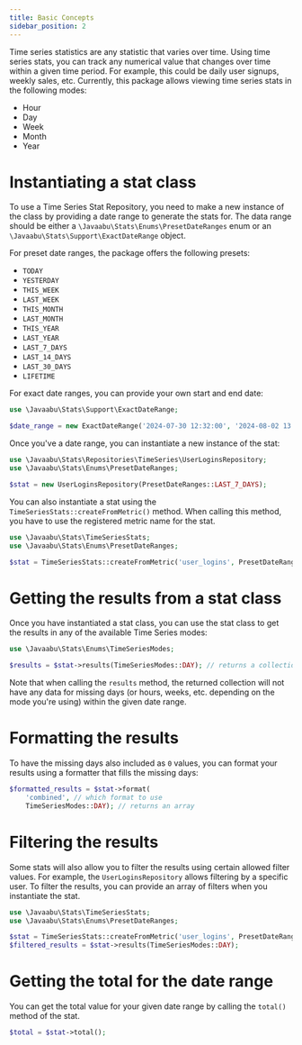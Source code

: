 ```yaml
---
title: Basic Concepts
sidebar_position: 2
---
```


Time series statistics are any statistic that varies over time. Using time series stats, you can track any numerical value that changes over time within a given time period. For example, this could be daily user signups, weekly sales, etc. Currently, this package allows viewing time series stats in the following modes:

- Hour
- Day
- Week 
- Month
- Year

# Instantiating a stat class

To use a Time Series Stat Repository, you need to make a new instance of the class by providing a date range to generate the stats for.
The data range should be either a `\Javaabu\Stats\Enums\PresetDateRanges` enum or an `\Javaabu\Stats\Support\ExactDateRange` object.

For preset date ranges, the package offers the following presets:
- `TODAY`
- `YESTERDAY`
- `THIS_WEEK`
- `LAST_WEEK`
- `THIS_MONTH`
- `LAST_MONTH`
- `THIS_YEAR`
- `LAST_YEAR`
- `LAST_7_DAYS`
- `LAST_14_DAYS`
- `LAST_30_DAYS`
- `LIFETIME`

For exact date ranges, you can provide your own start and end date:

```php
use \Javaabu\Stats\Support\ExactDateRange;

$date_range = new ExactDateRange('2024-07-30 12:32:00', '2024-08-02 13:42:00');
```

Once you've a date range, you can instantiate a new instance of the stat:

```php
use \Javaabu\Stats\Repositories\TimeSeries\UserLoginsRepository;
use \Javaabu\Stats\Enums\PresetDateRanges;

$stat = new UserLoginsRepository(PresetDateRanges::LAST_7_DAYS);
```

You can also instantiate a stat using the `TimeSeriesStats::createFromMetric()` method. When calling this method, you have to use the registered metric name for the stat.

```php
use \Javaabu\Stats\TimeSeriesStats;
use \Javaabu\Stats\Enums\PresetDateRanges;

$stat = TimeSeriesStats::createFromMetric('user_logins', PresetDateRanges::LAST_7_DAYS);
```

# Getting the results from a stat class

Once you have instantiated a stat class, you can use the stat class to get the results in any of the available Time Series modes:

```php
use \Javaabu\Stats\Enums\TimeSeriesModes;

$results = $stat->results(TimeSeriesModes::DAY); // returns a collection
```

Note that when calling the `results` method, the returned collection will not have any data for missing days (or hours, weeks, etc. depending on the mode you're using) within the given date range.

# Formatting the results

To have the missing days also included as `0` values, you can format your results using a formatter that fills the missing days:

```php
$formatted_results = $stat->format(
    'combined', // which format to use
    TimeSeriesModes::DAY); // returns an array
```

# Filtering the results

Some stats will also allow you to filter the results using certain allowed filter values. For example, the `UserLoginsRepository` allows filtering by a specific user. To filter the results, you can provide an array of filters when you instantiate the stat.

```php
use \Javaabu\Stats\TimeSeriesStats;
use \Javaabu\Stats\Enums\PresetDateRanges;

$stat = TimeSeriesStats::createFromMetric('user_logins', PresetDateRanges::LAST_7_DAYS, ['user' => 2]);
$filtered_results = $stat->results(TimeSeriesModes::DAY);
```

# Getting the total for the date range

You can get the total value for your given date range by calling the `total()` method of the stat.

```php
$total = $stat->total();
```


